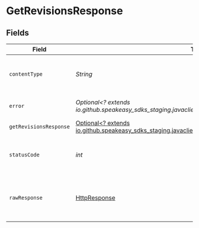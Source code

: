 # GetRevisionsResponse


## Fields

| Field                                                                                                                                                | Type                                                                                                                                                 | Required                                                                                                                                             | Description                                                                                                                                          |
| ---------------------------------------------------------------------------------------------------------------------------------------------------- | ---------------------------------------------------------------------------------------------------------------------------------------------------- | ---------------------------------------------------------------------------------------------------------------------------------------------------- | ---------------------------------------------------------------------------------------------------------------------------------------------------- |
| `contentType`                                                                                                                                        | *String*                                                                                                                                             | :heavy_check_mark:                                                                                                                                   | HTTP response content type for this operation                                                                                                        |
| `error`                                                                                                                                              | *Optional<? extends io.github.speakeasy_sdks_staging.javaclientsdk.models.errors.Error>*                                                             | :heavy_minus_sign:                                                                                                                                   | Default error response                                                                                                                               |
| `getRevisionsResponse`                                                                                                                               | [Optional<? extends io.github.speakeasy_sdks_staging.javaclientsdk.models.shared.GetRevisionsResponse>](../../models/shared/GetRevisionsResponse.md) | :heavy_minus_sign:                                                                                                                                   | OK                                                                                                                                                   |
| `statusCode`                                                                                                                                         | *int*                                                                                                                                                | :heavy_check_mark:                                                                                                                                   | HTTP response status code for this operation                                                                                                         |
| `rawResponse`                                                                                                                                        | [HttpResponse<InputStream>](https://docs.oracle.com/en/java/javase/11/docs/api/java.net.http/java/net/http/HttpResponse.html)                        | :heavy_check_mark:                                                                                                                                   | Raw HTTP response; suitable for custom response parsing                                                                                              |